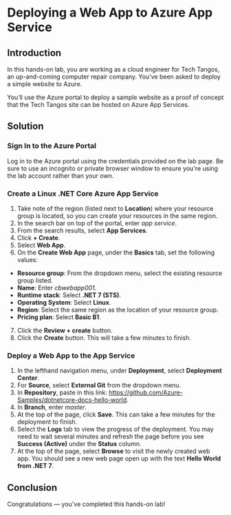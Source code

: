 # Deploying a Web App to Azure App Service
 
## Introduction
 
In this hands-on lab, you are working as a cloud engineer for Tech Tangos, an up-and-coming computer repair company. You’ve been asked to deploy a simple website to Azure.

You’ll use the Azure portal to deploy a sample website as a proof of concept that the Tech Tangos site can be hosted on Azure App Services.

 
## Solution
 
### Sign In to the Azure Portal
 
Log in to the Azure portal using the credentials provided on the lab page. Be sure to use an incognito or private browser window to ensure you're using the lab account rather than your own.

### Create a Linux .NET Core Azure App Service
 
1. Take note of the region (listed next to **Location**) where your resource group is located, so you can create your resources in the same region.
2. In the search bar on top of the portal, enter *app service*.
3. From the search results, select **App Services**.
4. Click **+ Create**.
5. Select **Web App**.
6. On the **Create Web App** page, under the **Basics** tab, set the following values:
  - **Resource group**: From the dropdown menu, select the existing resource group listed.
  - **Name**: Enter *cbwebapp001*.
  - **Runtime stack**: Select **.NET 7 (STS)**.
  - **Operating System**: Select **Linux**.
  - **Region**: Select the same region as the location of your resource group.
  - **Pricing plan**: Select **Basic B1**.
7. Click the **Review + create** button.
8. Click the **Create** button. This will take a few minutes to finish.

### Deploy a Web App to the App Service
 
1. In the lefthand navigation menu, under **Deployment**, select **Deployment Center**.
2. For **Source**, select **External Git** from the dropdown menu.
3. In **Repository**, paste in this link: https://github.com/Azure-Samples/dotnetcore-docs-hello-world.
4. In **Branch**, enter *master*.
5. At the top of the page, click **Save**. This can take a few minutes for the deployment to finish.
6. Select the **Logs** tab to view the progress of the deployment. You may need to wait several minutes and refresh the page before you see **Success (Active)** under the **Status** column.
7. At the top of the page, select **Browse** to visit the newly created web app. You should see a new web page open up with the text **Hello World from .NET 7**.
 
## Conclusion
 
Congratulations — you've completed this hands-on lab!
